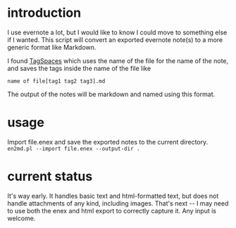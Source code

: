 # introduction

I use evernote a lot, but I would like to know I could move to something else if I wanted.
This script will convert an exported evernote note(s) to a more generic format like Markdown.

I found [TagSpaces](http://www.tagspaces.org) which uses the name of the file for the name of the note, and saves the tags inside the name of the file like

```name of file[tag1 tag2 tag3].md```

The output of the notes will be markdown and named using this format.

# usage

Import file.enex and save the exported notes to the current directory.
```en2md.pl --import file.enex --output-dir .```

# current status
It's way early. It handles basic text and html-formatted text, but does not handle attachments of any kind, including images. That's next -- I may need to use both the enex and html export to correctly capture it. Any input is welcome.
